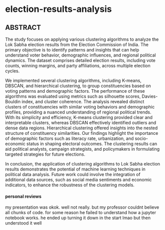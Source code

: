 # election-results-analysis
## ABSTRACT
The study focuses on applying various clustering algorithms to analyze the Lok Sabha election results from the Election Commission of India. The primary objective is to identify patterns and insights that can help understand voter behavior, demographic influences, and regional political dynamics. The dataset comprises detailed election results, including vote counts, winning margins, and party affiliations, across multiple election cycles.

We implemented several clustering algorithms, including K-means, DBSCAN, and hierarchical clustering, to group constituencies based on voting patterns and demographic factors. The performance of these algorithms was evaluated using metrics such as silhouette scores, Davies-Bouldin index, and cluster coherence.
The analysis revealed distinct clusters of constituencies with similar voting behaviors and demographic profiles, providing a nuanced understanding of regional political trends. With its simplicity and efficiency, K-means clustering provided clear and interpretable clusters, whereas DBSCAN effectively identified outliers and dense data regions. Hierarchical clustering offered insights into the nested structure of constituency similarities. Our findings highlight the importance of demographic factors such as literacy rate, urbanization, and socio-economic status in shaping electoral outcomes. The clustering results can aid political analysts, campaign strategists, and policymakers in formulating targeted strategies for future elections.

In conclusion, the application of clustering algorithms to Lok Sabha election results demonstrates the potential of machine learning techniques in political data analysis. Future work could involve the integration of additional data sources, such as social media sentiments and economic indicators, to enhance the robustness of the clustering models.

#### personal reviews
my presentation was okok. well not really. but my professor couldnt believe all chunks of code. 
for some reason he failed to understand how a jupyter notebook works. he ended up turning it down in the start lmao but then understood it well
